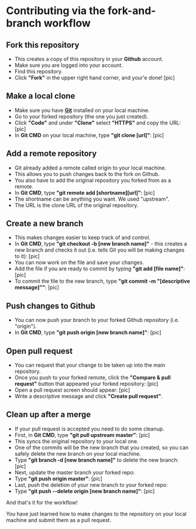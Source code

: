 # Contributing via the fork-and-branch workflow

## Fork this repository 
* This creates a copy of this repository in your **Github** account.
* Make sure you are logged into your account.
* Find this repository.
* Click **"Fork"** in the upper right hand corner, and your'e done!
[pic]


## Make a local clone
* Make sure you have [**Git**](https://docs.github.com/en/github/getting-started-with-github/quickstart/set-up-git) installed on your local machine.
* Go to your forked repository (the one you just created). 
* Click **"Code"** and under **"Clone"** select **"HTTPS"** and copy the URL:
[pic]
* In **Git CMD** on your local machine, type **"git clone [url]"**:
[pic]

## Add a remote repository
* Git already added a remote called origin to your local machine. 
* This allows you to push changes back to the fork on Github.
* You also have to add the original repository you forked from as a remote.
* In **Git CMD**, type **"git remote add [shortname][url]"**:
[pic]
* The shortname can be anything you want. We used "upstream".
* The URL is the clone URL of the original repository.

## Create a new branch
* This makes changes easier to keep track of and control.
* In **Git CMD**, type **"git checkout -b [new branch name]"** - this creates a new branch and checks it out (i.e. tells Git you will be making changes to it):
[pic]
* You can now work on the file and save your changes.		
* Add the file if you are ready to commit by typing **"git add [file name]"**:
[pic]
* To commit the file to the new branch, type **"git commit -m "[descriptive message]""**:
[pic]

## Push changes to Github
* You can now push your branch to your forked Github repository (i.e. "origin").
* In **Git CMD**, type **"git push origin [new branch name]"**:
	[pic]

## Open pull request
* You can request that your change to be taken up into the main repository.
* Once you push to your forked remote, click the **"Compare & pull request"** button that appeared your forked repository:
[pic]
* Open a pull request screen should appear:
[pic]
* Write a descriptive message and click **"Create pull request"**.

## Clean up after a merge
* If your pull request is accepted you need to do some cleanup.
* First, in **Git CMD**, type **"git pull upstream master"**:
[pic]
* This syncs the original repository to your local one.
* One of the commits will be the new branch that you created, so you can safely delete the new branch on your local machine. 
* Type **"git branch -d [new branch name]"** to delete the new branch:
[pic]
* Next, update the master branch your forked repo:
* Type **"git push origin master"**:
[pic]
* Last, push the deletion of your new branch to your forked repo:
* Type **"git push --delete origin [new branch name]"**:
[pic]

And that's it for the workflow! 

You have just learned how to make changes to the repository on your local machine and submit them as a pull request.
